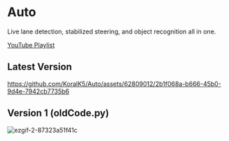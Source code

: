 # Auto
Live lane detection, stabilized steering, and object recognition all in one.

[YouTube Playlist](https://www.youtube.com/watch?v=I9cR4of2jlo&list=PL4iMkUwfSFa3LzvXLPlDLKk0EshU3x4gV)

## Latest Version
https://github.com/KoralK5/Auto/assets/62809012/2b1f068a-b666-45b0-9d4e-7942cb7735b6

## Version 1 (oldCode.py)
![ezgif-2-87323a51f41c](https://user-images.githubusercontent.com/62809012/120685014-5f0b7d80-c46d-11eb-9d8f-20b9d3a7f8a3.gif)

